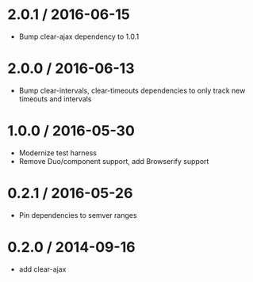 2.0.1 / 2016-06-15
==================

  * Bump clear-ajax dependency to 1.0.1

2.0.0 / 2016-06-13
==================

  * Bump clear-intervals, clear-timeouts dependencies to only track new timeouts and intervals

1.0.0 / 2016-05-30
==================

  * Modernize test harness
  * Remove Duo/component support, add Browserify support

0.2.1 / 2016-05-26
==================

  * Pin dependencies to semver ranges

0.2.0 / 2014-09-16
==================

  * add clear-ajax

